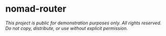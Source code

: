 # nomad-router

*This project is public for demonstration purposes only. All rights reserved. Do not copy, distribute, or use without explicit permission.*
